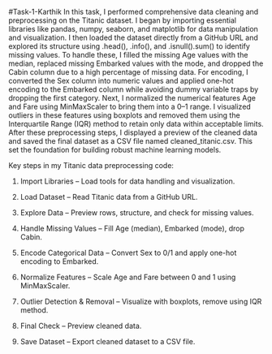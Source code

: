  #Task-1-Karthik
 In this task, I performed comprehensive data cleaning and preprocessing on the Titanic dataset. I began by importing essential libraries like pandas, numpy, seaborn, and matplotlib for data manipulation and visualization. I then loaded the dataset directly from a GitHub URL and explored its structure using .head(), .info(), and .isnull().sum() to identify missing values. To handle these, I filled the missing Age values with the median, replaced missing Embarked values with the mode, and dropped the Cabin column due to a high percentage of missing data. For encoding, I converted the Sex column into numeric values and applied one-hot encoding to the Embarked column while avoiding dummy variable traps by dropping the first category. Next, I normalized the numerical features Age and Fare using MinMaxScaler to bring them into a 0–1 range. I visualized outliers in these features using boxplots and removed them using the Interquartile Range (IQR) method to retain only data within acceptable limits. After these preprocessing steps, I displayed a preview of the cleaned data and saved the final dataset as a CSV file named cleaned_titanic.csv. This set the foundation for building robust machine learning models.

Key steps in my Titanic data preprocessing code:

1. Import Libraries – Load tools for data handling and visualization.

2. Load Dataset – Read Titanic data from a GitHub URL.

3. Explore Data – Preview rows, structure, and check for missing values.

4. Handle Missing Values – Fill Age (median), Embarked (mode), drop Cabin.

5. Encode Categorical Data – Convert Sex to 0/1 and apply one-hot encoding to Embarked.

6. Normalize Features – Scale Age and Fare between 0 and 1 using MinMaxScaler.

7. Outlier Detection & Removal – Visualize with boxplots, remove using IQR method.

8. Final Check – Preview cleaned data.

9. Save Dataset – Export cleaned dataset to a CSV file.
 
